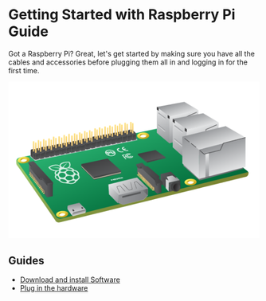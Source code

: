 # Getting Started with Raspberry Pi Guide

Got a Raspberry Pi? Great, let's get started by making sure you have all the cables and accessories before plugging them all in and logging in for the first time.

![](images/Raspberry_Pi_B+.png)

## Guides

- [Download and install Software](writing-sd-card-image.md)
- [Plug in the hardware](quick-pi-setup.md)
